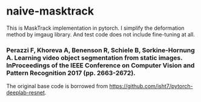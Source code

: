 # naive-masktrack

This is MaskTrack implementation in pytorch.
I simplify the deformation method by imgaug library.
And test code does not include fine-tuning at all.

### Perazzi F, Khoreva A, Benenson R, Schiele B, Sorkine-Hornung A. Learning video object segmentation from static images. InProceedings of the IEEE Conference on Computer Vision and Pattern Recognition 2017 (pp. 2663-2672).



The original base code is borrowed from https://github.com/isht7/pytorch-deeplab-resnet.
